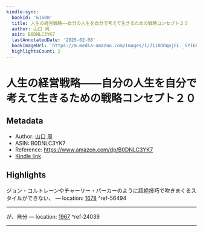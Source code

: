 ```yaml
---
kindle-sync:
  bookId: '61608'
  title: 人生の経営戦略――自分の人生を自分で考えて生きるための戦略コンセプト２０
  author: 山口 周
  asin: B0DNLC3YK7
  lastAnnotatedDate: '2025-02-08'
  bookImageUrl: 'https://m.media-amazon.com/images/I/71i0DDqnjFL._SY160.jpg'
  highlightsCount: 2
---
```

# 人生の経営戦略――自分の人生を自分で考えて生きるための戦略コンセプト２０
## Metadata
* Author: [山口 周](https://www.amazon.comundefined)
* ASIN: B0DNLC3YK7
* Reference: https://www.amazon.com/dp/B0DNLC3YK7
* [Kindle link](kindle://book?action=open&asin=B0DNLC3YK7)

## Highlights
ジョン・コルトレーンやチャーリー・パーカーのように超絶技巧で吹きまくるスタイルができない、 — location: [1678](kindle://book?action=open&asin=B0DNLC3YK7&location=1678) ^ref-56494

---
が、自分 — location: [1967](kindle://book?action=open&asin=B0DNLC3YK7&location=1967) ^ref-24039

---

